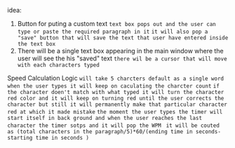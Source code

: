 idea:
1. Button for puting a custom text
    `text box pops out and the user can type or paste the required paragraph in it`
    `it will also pop a "save" button that will save the text that user have entered inside the text box`
2. There will be a single text box appearing in the main window where the user will see the his "saved" text
    `there wil be a cursor that will move with each characters typed`

Speed Calculation Logic
`will take 5 charcters default as a single word`
`when the user types it will keep on caculating the charcter count`
`if the character doen't match with what typed it will turn the character red color and it will keep on turning red until the user corrects the character but still it will permanently make that particular character red at which it made mistake`
`the moment the user types the timer will start itself in back ground and when the user reaches the last character the timer sotps and it will pop the WPM `
`it will be couted as (total characters in the paragraph/5)*60/(ending time in seconds-starting time in seconds )`